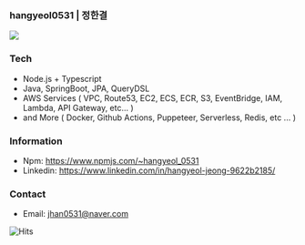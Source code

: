 ### hangyeol0531 | 정한결
![](http://github-profile-summary-cards.vercel.app/api/cards/profile-details?username=hangyeol0531&theme=default)

### Tech
- Node.js + Typescript
- Java, SpringBoot, JPA, QueryDSL
- AWS Services ( VPC, Route53, EC2, ECS, ECR, S3, EventBridge, IAM, Lambda, API Gateway, etc... )
- and More ( Docker, Github Actions, Puppeteer, Serverless, Redis, etc ... )

### Information
- Npm: https://www.npmjs.com/~hangyeol_0531
- Linkedin: https://www.linkedin.com/in/hangyeol-jeong-9622b2185/

### Contact
- Email: jhan0531@naver.com

![Hits](https://hits.seeyoufarm.com/api/count/incr/badge.svg?url=https%3A%2F%2Fgithub.com%2Fhangyeol0531&count_bg=%2379C83D&title_bg=%23555555&icon=&icon_color=%23E7E7E7&title=hits&edge_flat=false)
